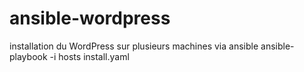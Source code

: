 # ansible-wordpress
installation du WordPress sur plusieurs machines via ansible
ansible-playbook -i hosts install.yaml

